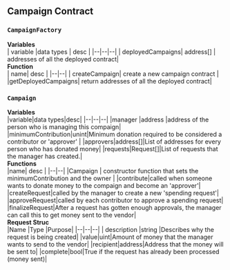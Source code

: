 ## Campaign Contract
### `CampaignFactory`
**Variables**
<br/>
| variable |data types  | desc |
|--|--|--|
| deployedCampaigns| address[] | addresses of all the deployed contract|
<br/> **Function** <br/>
| name| desc |
|--|--|
| createCampaign| create a new campaign contract |
|getDeployedCampaigns| return addresses of all the deployed contract|
### `Campaign`
**Variables**
<br/>
|variable|data types|desc|
|--|--|--|
|manager  |address  |address of the person who is managing this compaign|
|minimumContribution|unint|Minimum donation required to be considered a contributor or 'approver' |
|approvers|address[]|List of addresses for every person who has donated money|
|requests|Request[]|List of requests that the manager has created.|
<br>**Functions**<br/>
|name| desc |
|--|--|
|Campaign  | constructor function that sets the minimumContribution and the owner |
|contribute|called when someone wants to donate money to the compaign and become an 'approver'|
|createRequest|called by the manager to create a new 'spending request'|
|approveRequest|called by each contributor to approve a spending request|
|finalizeRequest|After a request has gotten enough approvals, the manager can call this to get money sent  to the vendor|
<br>**Request Struc**<br/>
|Name  |Type  |Purpose|
|--|--|--|
| description |string  |Describes why the request is being created|
|value|uint|Amount of money that the manager wants to send to the vendor|
|recipient|address|Address that the money will be sent to|
|complete|bool|True if the request has already been processed (money sent)|
